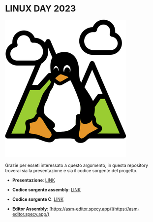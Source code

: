 # LINUX DAY 2023

![](./img/logo-lug.png)

Grazie per esseti interessato a questo argomento, in questa repository troverai sia la presentazione e sia il codice sorgente del progetto.

* **Presentazione**: [LINK](/m68k.pptx)

* **Codice sorgente assembly**: [LINK](./Assembly/)

* **Codice sorgente C**: [LINK](./C%20code/)


* **Editor Assembly**: [https://asm-editor.specy.app/](https://asm-editor.specy.app/)
